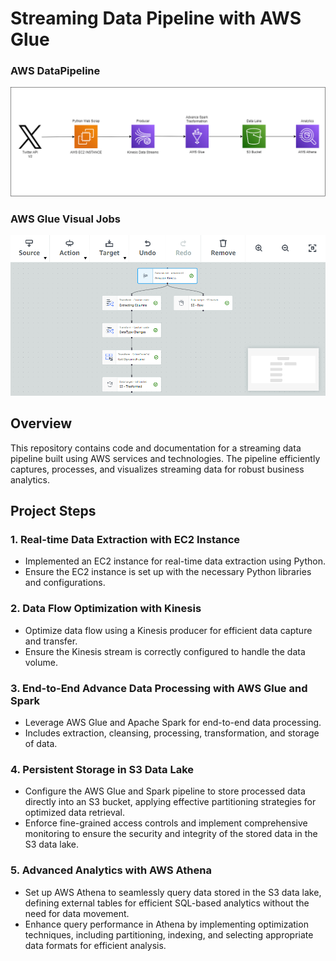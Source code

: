 # Streaming Data Pipeline with AWS Glue

### AWS DataPipeline
![AWS Glue To Athena](GlueAthena.png)

### AWS Glue Visual Jobs
![AWS Glue Visual](GlueVisuals.png)

## Overview

This repository contains code and documentation for a streaming data pipeline built using AWS services and technologies. The pipeline efficiently captures, processes, and visualizes streaming data for robust business analytics.

## Project Steps

### 1. Real-time Data Extraction with EC2 Instance

- Implemented an EC2 instance for real-time data extraction using Python.
- Ensure the EC2 instance is set up with the necessary Python libraries and configurations.

### 2. Data Flow Optimization with Kinesis

- Optimize data flow using a Kinesis producer for efficient data capture and transfer.
- Ensure the Kinesis stream is correctly configured to handle the data volume.

### 3. End-to-End Advance Data Processing with AWS Glue and Spark

- Leverage AWS Glue and Apache Spark for end-to-end data processing.
- Includes extraction, cleansing, processing, transformation, and storage of data.

### 4. Persistent Storage in S3 Data Lake

- Configure the AWS Glue and Spark pipeline to store processed data directly into an S3 bucket, applying effective partitioning strategies for optimized data retrieval.
- Enforce fine-grained access controls and implement comprehensive monitoring to ensure the security and integrity of the stored data in the S3 data lake.

### 5. Advanced Analytics with AWS Athena

- Set up AWS Athena to seamlessly query data stored in the S3 data lake, defining external tables for efficient SQL-based analytics without the need for data movement.
- Enhance query performance in Athena by implementing optimization techniques, including partitioning, indexing, and selecting appropriate data formats for efficient analysis.
